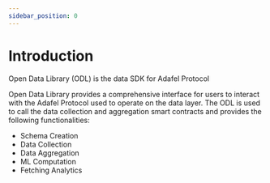 ```yaml
---
sidebar_position: 0
---
```



# Introduction

Open Data Library (ODL) is the data SDK for Adafel Protocol

Open Data Library provides a comprehensive interface for users to interact with the Adafel Protocol used to operate on the data layer. The ODL is used to call the data collection and aggregation smart contracts and provides the following functionalities: 

- Schema Creation
- Data Collection
- Data Aggregation
- ML Computation
- Fetching Analytics